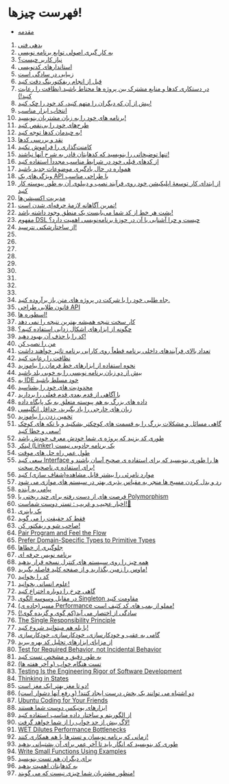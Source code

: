 # فهرست چیزها!

* [مقدمه](README.md)
1. [ بدهی فنی](thing_01/README.md)
1. [به کار گیری اصولی توابع برنامه نویسی](thing_02/README.md)
1. [نیاز کاربر چیست؟](thing_03/README.md)
1. [ استاندارهای کدنویسی](thing_04/README.md)
1. [زیبایی در سادگی است](thing_05/README.md)
1. [قبل از انجام ریفکتورینگ دقت کنید](thing_06/README.md)
1. [در دستکاری کدها و منابع مشترک بین پروژه ها محتاط باشید.(نظافت را رعایت کنید!)](thing_07/README.md)
1. [پیش از آن که دیگران را متهم کنید، کد خود را چک کنید!](thing_08/README.md)
1. [انتخاب ابزار مناسب](thing_09/README.md)
1. [برنامه های خود را به زبان مشتریان بنویسید!](thing_10/README.md)
1. [طرح‌های خود را بی‌نقص کنید](thing_11/README.md)
1. [به چیدمان کدها توجه کنید!](thing_12/README.md)
1. [نقد و بررسی کدها](thing_13/README.md)
1. [کامنت‌گذاری را فراموش نکنید](thing_14/README.md)
1. [تنها توضیحاتی را بنویسید که کدهایتان قادر به شرح آنها نباشند!](thing_15/README.md)
1. [از کدهای قبلی خود در شرایط مناسب مجدداً استفاده کنید](thing_16/README.md)
1. [همواره در حال یادگیری موضوعات جدید باشید](thing_17/README.md)
1. [ویژگی‌های یک API با طراحی مناسب](thing_18/README.md)
1. [از ابتدای کار توسعهٔ اپلیکیشن خود روی فرآیند نصب و دیپلوی آن به طور پیوسته کار کنید](thing_19/README.md)
1. [مدیریت اکسپشن‌ها](thing_20/README.md)
1. [ تمرین آگاهانه لازمهٔ حرفه‌ای شدن است!](thing_21/README.md)
1. [ پشت هر خط از کد شما می‌بایست یک منطق وجود داشته باشد!](thing_22/README.md)
1. [مفهوم DSL چیست و چرا آشنایی با آن در حوزهٔ برنامه‌نویسی اهمیت دارد؟](thing_23/README.md)
1. [از ساختارشکنی نترسید!](thing_24/README.md)
1. [](thing_25/README.md)
1. [](thing_26/README.md)
1. [](thing_27/README.md)
1. [](thing_28/README.md)
1. [](thing_29/README.md)
1. [](thing_30/README.md)
1. [](thing_31/README.md)
1. [](thing_32/README.md)
1. [](thing_33/README.md)
1. [جاه طلبی خود را با شرکت در پروژه های متن باز برآروده کنید.](thing_34/README.md)
1. [قانون طلایی طراحی API](thing_35/README.md)
1. [اسطوره ها!](thing_36/README.md)
1. [کار سخت نتیجه همیشه بهترین نتیجه را نمی دهد](thing_37/README.md)
1. [چگونه از ابزارهای اشکال زدایی استفاده کنیم؟](thing_38/README.md)
1. [کد را با حذف آن بهبود دهید!](thing_39/README.md)
1. [من را نصب کن](thing_40/README.md)
1. [تعداد بالای فرآیندهای داخلی برنامه قطعاً روی کارایی برنامه تاثیر خواهند داشت](thing_41/README.md)
1. [نظافت را رعایت کنید](thing_42/README.md)
1. [نحوه استفاده از ابزارهای خط فرمان را بیاموزید](thing_43/README.md)
1. [بیش از دو زبان برنامه نویسی را به خوبی بلد باشید](thing_44/README.md)
1. [به IDE خود مسلط باشید](thing_45/README.md)
1. [محدودیت های خود را بشناسید](thing_46/README.md)
1. [با آگاهی از قدم بعدی قدم فعلی را بردارید](thing_47/README.md)
1. [داده های بزرگ به هم پیوسته متعلق به یک پایگاه داده](thing_48/README.md)
1. [زبان های خارجی را یاد بگیرید، حداقل انگلیسی](thing_49/README.md)
1. [تخمین زدن را بیاموزید](thing_50/README.md)
1. [گاهی مسائل و مشکلات بزرگ را به قسمت های کوچکتر بشکنید و با تکه های کوچک سعی و خطا کنید!](thing_51/README.md)
1. [طوری کد بزنید که پروژه ی شما خودش معرف خودش باشد](thing_52/README.md)
1. [لینکر (Linker) یک برنامه جادویی نیست](thing_53/README.md)
1. [طول عمر راه حل های موقت](thing_54/README.md)
1. [سعی کنید Interface ها را طوری بنویسید که برای استفاده ی صحیح آسان باشند و برای استفاده ی ناصحیح سخت!](thing_55/README.md)
1. [موارد نامرئی را بیشتر قابل مشاهده(شفاف سازی) کنید](thing_56/README.md)
1. [رد و بدل کردن مسیج ها منجر به مقیاس پذیری بهتر در سیستم های موازی می شود](thing_57/README.md)
1. [پیامی به آینده](thing_58/README.md)
1. [فرصت های از دست رفته برای چند ریختی یا Polymorphism](thing_59/README.md)
1. [اخبار عجیب و غریب : تستر دوست شماست!🤣](thing_60/README.md)
1. [یک باینری](thing_61/README.md)
1. [فقط کد حقیقت را می گوید](thing_62/README.md)
1. [صاحب شو و ریفکتور کن!](thing_63/README.md)
1. [Pair Program and Feel the Flow](thing_64/README.md)
1. [Prefer Domain-Specific Types to Primitive Types](thing_65/README.md)
1. [جلوگیری از خطاها](thing_66/README.md)
1. [برنامه نویس حرفه ای](thing_67/README.md)
1. [همه چیز را روی سییستم های کنترل نسخه قرار بدهید](thing_68/README.md)
1. [ماوس را زمین بگذارید و از صفحه کلید فاصله بگیرید!](thing_69/README.md)
1. [کد را بخوانید](thing_70/README.md)
1. [علوم انسانی بخوانید!](thing_71/README.md)
1. [گاهی چرخ را دوباره اختراع کنید](thing_72/README.md)
1. [در مقابل وسوسه الگوی Singleton مقاومت کنید](thing_73/README.md)
1. [مسیر(جاده ی)  Performance مملو از بمب های کد کثیف است!](thing_74/README.md)
1. [سادگی از اختصار می آید(کم گوی و گزیده گوی!)](thing_75/README.md)
1. [The Single Responsibility Principle](thing_76/README.md)
1. [با بله هم میتوانید شروع کنید!](thing_77/README.md)
1. [گامی به عقب و خودکارسازی، خودکارسازی، خودکارسازی](thing_78/README.md)
1. [از مزایای ابزارهای تحلیل کد بهره ببرید](thing_79/README.md)
1. [Test for Required Behavior, not Incidental Behavior](thing_80/README.md)
1. [به طور دقیق و مشخص تست کنید](thing_81/README.md)
1. [تست هنگام خواب (و آخر هفته ها)](thing_82/README.md)
1. [Testing Is the Engineering Rigor of Software Development](thing_83/README.md)
1. [Thinking in States](thing_84/README.md)
1. [دو تا مغز بهتر ایک مغز است!](thing_85/README.md)
1. [دو اشتباه می توانند یک بخش درست ایجاد کنند! (و رفع آنها دشوار است)](thing_86/README.md)
1. [Ubuntu Coding for Your Friends](thing_87/README.md)
1. [ابزارهای یونیکس دوست شما هستند](thing_88/README.md)
1. [از الگوریتم و ساختار داده مناسب استفاده کنید](thing_89/README.md)
1. [لاگ بیش از حد خواب را از شما خواهد گرفت!](thing_90/README.md)
1. [WET Dilutes Performance Bottlenecks](thing_91/README.md)
1. [زمانی که برنامه نویسان و تسترها با هم همکاری کنند!](thing_92/README.md)
1. [طوری کد بنویسید که انگار باید تا آخر عمر برای آن پشتیبانی بدهید](thing_93/README.md)
1. [Write Small Functions Using Examples](thing_94/README.md)
1. [برای دیگران هم تست بنویسید](thing_95/README.md)
1. [به کدهایتان اهمیت بدهید](thing_96/README.md)
1. [منظور مشتریان شما چیزی نیست که می گویند!](thing_97/README.md)
